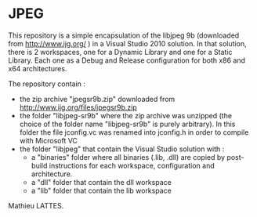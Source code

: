 # JPEG
This repository is a simple encapsulation of the libjpeg 9b (downloaded from http://www.ijg.org/ ) in a Visual Studio 2010 solution.
In that solution, there is 2 workspaces, one for a Dynamic Library and one for a Static Library. Each one as a Debug and Release
configuration for both x86 and x64 architectures.

The repository contain :
  - the zip archive "jpegsr9b.zip" downloaded from http://www.ijg.org/files/jpegsr9b.zip
  - the folder "libjpeg-sr9b" where the zip archive was unzipped (the choice of the folder name "libjpeg-sr9b" is purely arbitrary). In this folder the file jconfig.vc was renamed into jconfig.h in order to compile with Microsoft VC
  - the folder "libjpeg" that contain the Visual Studio solution with :
      - a "binaries" folder where all binaries (.lib, .dll) are copied by post-build instructions for each workspace, configuration 
      and architecture.
      - a "dll" folder that contain the dll workspace
      - a "lib" folder that contain the lib workspace
      
Mathieu LATTES.
